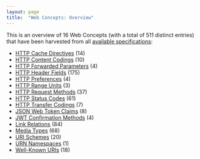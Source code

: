 ```yaml
---
layout: page
title:  "Web Concepts: Overview"
---
```


This is an overview of 16 Web Concepts (with a total of 511 distinct entries) that have been harvested from all [available specifications](/specs):

* [HTTP Cache Directives](http-cache-directives) (14)
* [HTTP Content Codings](http-content-codings) (10)
* [HTTP Forwarded Parameters](http-forwarded-parameters) (4)
* [HTTP Header Fields](http-headers) (175)
* [HTTP Preferences](http-preferences) (4)
* [HTTP Range Units](http-range-units) (3)
* [HTTP Request Methods](http-methods) (37)
* [HTTP Status Codes](http-status-codes) (61)
* [HTTP Transfer Codings](http-transfer-codings) (7)
* [JSON Web Token Claims](jwt-claims) (8)
* [JWT Confirmation Methods](jwt-confirmation-methods) (4)
* [Link Relations](link-relations) (84)
* [Media Types](media-types) (68)
* [URI Schemes](uri-schemes) (20)
* [URN Namespaces](urn-namespaces) (1)
* [Well-Known URIs](well-known-uris) (18)
